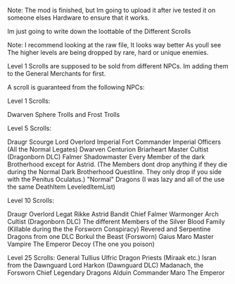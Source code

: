 Note: The mod is finished, but Im going to upload it after ive tested it on someone elses Hardware to ensure that it works.

Im just going to write down the loottable of the Different Scrolls

Note: I recommend looking at the raw file, It looks way better
As youll see The higher levels are being dropped by rare, hard or unique enemies.

Level 1 Scrolls are supposed to be sold from different NPCs. Im adding them to the General Merchants for first.


A scroll is guaranteed from the following NPCs:


Level 1 Scrolls:

  Dwarven Sphere
  Trolls and Frost Trolls

Level 5 Scrolls:

  Draugr Scourge Lord
  Overlord
  Imperial Fort Commander
  Imperial Officers (All the Normal Legates)
  Dwarven Centurion
  Briarheart
  Master Cultist (Dragonborn DLC)
  Falmer Shadowmaster
  Every Member of the dark Brotherhood except for Astrid. (The Members dont drop anything if they die during the Normal Dark Brotherhood Questline. They only drop if you side with the Penitus Oculatus.)
  "Normal" Dragons (I was lazy and all of the use the same DeathItem LeveledItemList)

Level 10 Scrolls:

  Draugr Overlord
  Legat Rikke
  Astrid
  Bandit Chief
  Falmer Warmonger
  Arch Cultist (Dragonborn DLC)
  The different Members of the Silver Blood Family (Killable during the the Forsworn Conspiracy)
  Revered and Serpentine Dragons from one DLC
  Borkul the Beast (Forsworn)
  Gaius Maro
  Master Vampire
  The Emperor Decoy (The one you poison)
 
Level 25 Scrolls:
  General Tullius
  Ulfric
  Dragon Priests (Miraak etc.)
  Isran from the Dawnguard
  Lord Harkon (Dawnguard DLC)
  Madanach, the Forsworn Chief
  Legendary Dragons
  Alduin
  Commander Maro
  The Emperor
